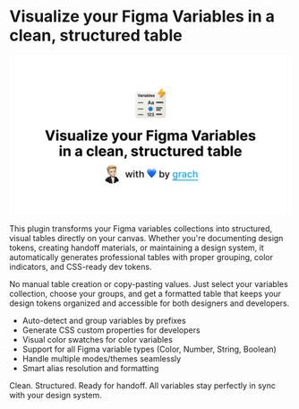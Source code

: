 # Visualize your Figma Variables in a clean, structured table

![thumbnail](assets/thumbnail.png)

This plugin transforms your Figma variables collections into structured, visual tables directly on your canvas. Whether you're documenting design tokens, creating handoff materials, or maintaining a design system, it automatically generates professional tables with proper grouping, color indicators, and CSS-ready dev tokens.

No manual table creation or copy-pasting values. Just select your variables collection, choose your groups, and get a formatted table that keeps your design tokens organized and accessible for both designers and developers.

- Auto-detect and group variables by prefixes
- Generate CSS custom properties for developers  
- Visual color swatches for color variables
- Support for all Figma variable types (Color, Number, String, Boolean)
- Handle multiple modes/themes seamlessly
- Smart alias resolution and formatting

Clean. Structured. Ready for handoff. All variables stay perfectly in sync with your design system.

